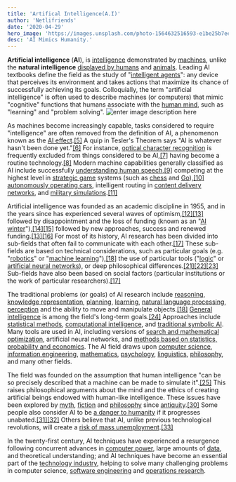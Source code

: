 ```yaml
---
title: 'Artifical Intelligence(A.I)'
author: 'Netlifriends'
date: '2020-04-29'
hero_image: 'https://images.unsplash.com/photo-1564632516593-e1be25b7ee33?ixlib=rb-1.2.1&ixid=eyJhcHBfaWQiOjEyMDd9&auto=format&fit=crop&w=1051&q=80'
desc: 'AI Mimics Humanity.'
---
```



**Artificial intelligence**  (**AI**), is  [intelligence](https://en.wikipedia.org/wiki/Intelligence "Intelligence")  demonstrated by  [machines](https://en.wikipedia.org/wiki/Machine "Machine"), unlike the  **natural intelligence**  [displayed by humans](https://en.wikipedia.org/wiki/Human_intelligence "Human intelligence")  and  [animals](https://en.wikipedia.org/wiki/Animal_cognition "Animal cognition"). Leading AI textbooks define the field as the study of "[intelligent agents](https://en.wikipedia.org/wiki/Intelligent_agent "Intelligent agent")": any device that perceives its environment and takes actions that maximize its chance of successfully achieving its goals.  Colloquially, the term "artificial intelligence" is often used to describe machines (or computers) that mimic "cognitive" functions that humans associate with the  [human mind](https://en.wikipedia.org/wiki/Human_mind "Human mind"), such as "learning" and "problem solving".
![enter image description here](https://images.idgesg.net/images/article/2019/11/ai_artificial_intelligence_ml_machine_learning_vector_by_kohb_gettyimages_1146634284-100817775-large.jpg)

As machines become increasingly capable, tasks considered to require "intelligence" are often removed from the definition of AI, a phenomenon known as the  [AI effect](https://en.wikipedia.org/wiki/AI_effect "AI effect").[[5]](https://en.wikipedia.org/wiki/Artificial_intelligence#cite_note-5)  A quip in Tesler's Theorem says "AI is whatever hasn't been done yet."[[6]](https://en.wikipedia.org/wiki/Artificial_intelligence#cite_note-6)  For instance,  [optical character recognition](https://en.wikipedia.org/wiki/Optical_character_recognition "Optical character recognition")  is frequently excluded from things considered to be AI,[[7]](https://en.wikipedia.org/wiki/Artificial_intelligence#cite_note-7)  having become a routine technology.[[8]](https://en.wikipedia.org/wiki/Artificial_intelligence#cite_note-8)  Modern machine capabilities generally classified as AI include successfully  [understanding human speech](https://en.wikipedia.org/wiki/Natural_language_understanding "Natural language understanding"),[[9]](https://en.wikipedia.org/wiki/Artificial_intelligence#cite_note-FOOTNOTERussellNorvig2009-9)  competing at the highest level in  [strategic game](https://en.wikipedia.org/wiki/Strategic_game "Strategic game")  systems (such as  [chess](https://en.wikipedia.org/wiki/Chess "Chess")  and  [Go](https://en.wikipedia.org/wiki/Go_(game) "Go (game)")),[[10]](https://en.wikipedia.org/wiki/Artificial_intelligence#cite_note-bbc-alphago-10)  [autonomously operating cars](https://en.wikipedia.org/wiki/Autonomous_car "Autonomous car"), intelligent routing in  [content delivery networks](https://en.wikipedia.org/wiki/Content_delivery_network "Content delivery network"), and  [military simulations](https://en.wikipedia.org/wiki/Military_simulations "Military simulations").[[11]](https://en.wikipedia.org/wiki/Artificial_intelligence#cite_note-11)

Artificial intelligence was founded as an academic discipline in 1955, and in the years since has experienced several waves of optimism,[[12]](https://en.wikipedia.org/wiki/Artificial_intelligence#cite_note-Optimism_of_early_AI-12)[[13]](https://en.wikipedia.org/wiki/Artificial_intelligence#cite_note-AI_in_the_80s-13)  followed by disappointment and the loss of funding (known as an "[AI winter](https://en.wikipedia.org/wiki/AI_winter "AI winter")"),[[14]](https://en.wikipedia.org/wiki/Artificial_intelligence#cite_note-First_AI_winter-14)[[15]](https://en.wikipedia.org/wiki/Artificial_intelligence#cite_note-Second_AI_winter-15)  followed by new approaches, success and renewed funding.[[13]](https://en.wikipedia.org/wiki/Artificial_intelligence#cite_note-AI_in_the_80s-13)[[16]](https://en.wikipedia.org/wiki/Artificial_intelligence#cite_note-AI_in_2000s-16)  For most of its history, AI research has been divided into sub-fields that often fail to communicate with each other.[[17]](https://en.wikipedia.org/wiki/Artificial_intelligence#cite_note-Fragmentation_of_AI-17)  These sub-fields are based on technical considerations, such as particular goals (e.g. "[robotics](https://en.wikipedia.org/wiki/Robotics "Robotics")" or "[machine learning](https://en.wikipedia.org/wiki/Machine_learning "Machine learning")"),[[18]](https://en.wikipedia.org/wiki/Artificial_intelligence#cite_note-Problems_of_AI-18)  the use of particular tools ("[logic](https://en.wikipedia.org/wiki/Logic "Logic")" or  [artificial neural networks](https://en.wikipedia.org/wiki/Artificial_neural_network "Artificial neural network")), or deep philosophical differences.[[21]](https://en.wikipedia.org/wiki/Artificial_intelligence#cite_note-Biological_intelligence_vs._intelligence_in_general-21)[[22]](https://en.wikipedia.org/wiki/Artificial_intelligence#cite_note-Neats_vs._scruffies-22)[[23]](https://en.wikipedia.org/wiki/Artificial_intelligence#cite_note-Symbolic_vs._sub-symbolic-23)  Sub-fields have also been based on social factors (particular institutions or the work of particular researchers).[[17]](https://en.wikipedia.org/wiki/Artificial_intelligence#cite_note-Fragmentation_of_AI-17)

The traditional problems (or goals) of AI research include  [reasoning](https://en.wikipedia.org/wiki/Automated_reasoning "Automated reasoning"),  [knowledge representation](https://en.wikipedia.org/wiki/Knowledge_representation "Knowledge representation"),  [planning](https://en.wikipedia.org/wiki/Automated_planning_and_scheduling "Automated planning and scheduling"),  [learning](https://en.wikipedia.org/wiki/Machine_learning "Machine learning"),  [natural language processing](https://en.wikipedia.org/wiki/Natural_language_processing "Natural language processing"),  [perception](https://en.wikipedia.org/wiki/Machine_perception "Machine perception")  and the ability to move and manipulate objects.[[18]](https://en.wikipedia.org/wiki/Artificial_intelligence#cite_note-Problems_of_AI-18)  [General intelligence](https://en.wikipedia.org/wiki/Artificial_general_intelligence "Artificial general intelligence")  is among the field's long-term goals.[[24]](https://en.wikipedia.org/wiki/Artificial_intelligence#cite_note-General_intelligence-24)  Approaches include  [statistical methods](https://en.wikipedia.org/wiki/Artificial_intelligence#Statistical),  [computational intelligence](https://en.wikipedia.org/wiki/Artificial_intelligence#Sub-symbolic), and  [traditional symbolic AI](https://en.wikipedia.org/wiki/Artificial_intelligence#Symbolic). Many tools are used in AI, including versions of  [search and mathematical optimization](https://en.wikipedia.org/wiki/Artificial_intelligence#Search_and_optimization), artificial neural networks, and  [methods based on statistics, probability and economics](https://en.wikipedia.org/wiki/Artificial_intelligence#Probabilistic_methods_for_uncertain_reasoning). The AI field draws upon  [computer science](https://en.wikipedia.org/wiki/Computer_science "Computer science"),  [information engineering](https://en.wikipedia.org/wiki/Information_engineering_(field) "Information engineering (field)"),  [mathematics](https://en.wikipedia.org/wiki/Mathematics "Mathematics"),  [psychology](https://en.wikipedia.org/wiki/Psychology "Psychology"),  [linguistics](https://en.wikipedia.org/wiki/Linguistics "Linguistics"),  [philosophy](https://en.wikipedia.org/wiki/Philosophy "Philosophy"), and many other fields.

The field was founded on the assumption that human intelligence "can be so precisely described that a machine can be made to simulate it".[[25]](https://en.wikipedia.org/wiki/Artificial_intelligence#cite_note-25)  This raises philosophical arguments about the mind and the ethics of creating artificial beings endowed with human-like intelligence. These issues have been explored by  [myth](https://en.wikipedia.org/wiki/History_of_AI#AI_in_myth,_fiction_and_speculation "History of AI"),  [fiction](https://en.wikipedia.org/wiki/Artificial_intelligence_in_fiction "Artificial intelligence in fiction")  and  [philosophy](https://en.wikipedia.org/wiki/Philosophy_of_AI "Philosophy of AI")  since  [antiquity](https://en.wikipedia.org/wiki/Ancient_history "Ancient history").[[30]](https://en.wikipedia.org/wiki/Artificial_intelligence#cite_note-McCorduck's_thesis-30)  Some people also consider AI to be  [a danger to humanity](https://en.wikipedia.org/wiki/Existential_risk "Existential risk")  if it progresses unabated.[[31]](https://en.wikipedia.org/wiki/Artificial_intelligence#cite_note-31)[[32]](https://en.wikipedia.org/wiki/Artificial_intelligence#cite_note-32)  Others believe that AI, unlike previous technological revolutions, will create a  [risk of mass unemployment](https://en.wikipedia.org/wiki/Technological_unemployment#21st_century "Technological unemployment").[[33]](https://en.wikipedia.org/wiki/Artificial_intelligence#cite_note-guardian_jobs_debate-33)

In the twenty-first century, AI techniques have experienced a resurgence following concurrent advances in  [computer power](https://en.wikipedia.org/wiki/Computer_performance "Computer performance"), large amounts of  [data](https://en.wikipedia.org/wiki/Big_data "Big data"), and theoretical understanding; and AI techniques have become an essential part of the  [technology industry](https://en.wikipedia.org/wiki/Technology_industry "Technology industry"), helping to solve many challenging problems in computer science,  [software engineering](https://en.wikipedia.org/wiki/Software_engineering "Software engineering")  and  [operations research](https://en.wikipedia.org/wiki/Operations_research "Operations research").